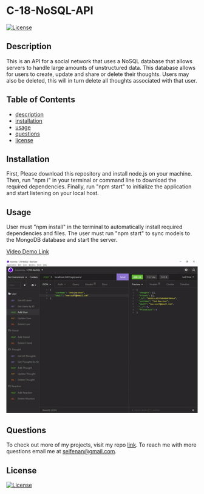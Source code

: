 
  # C-18-NoSQL-API  
  [![License](https://img.shields.io/badge/License-MIT-blue.svg)](https://opensource.org/licenses/mit/)

  ## Description  
  This is an API for a social network that uses a NoSQL database that allows servers to handle large amounts of unstructured data. This database allows for users to create, update and share or delete their thoughts. Users may also be deleted, this will in turn delete all thoughts associated with that user. 

  ## Table of Contents 
  * [description](#description)
  * [installation](#installation)
  * [usage](#usage)
  * [questions](#questions)
  * [license](#license)
  
  ## Installation
  First, Please download this repository and install node.js on your machine. Then, run "npm i" in your terminal or command line to download the required dependencies. Finally, run "npm start" to initialize the application and start listening on your local host.

  ## Usage 
  User must "npm install" in the terminal to automatically install required dependencies and files. The user must run "npm start" to sync models to the MongoDB database and start the server.

  [Video Demo Link]()


  <img src="assets\img\screenshot.gif">
  
  ## Questions
  To check out more of my projects, visit my repo [link](https://github.com/seifenan).
  To reach me with more questions email me at seifenan@gmail.com. 

  ## License
  [![License](https://img.shields.io/badge/License-MIT-blue.svg)](https://opensource.org/licenses/mit/)
